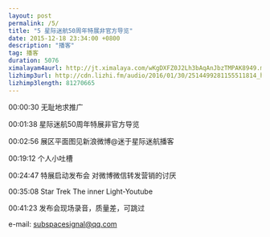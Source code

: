 ```yaml
---
layout: post
permalink: /5/
title: "5 星际迷航50周年特展非官方导览"
date: 2015-12-18 23:34:00 +0800
description: "播客"
tag: 播客
duration: 5076
ximalayam4aurl: http://jt.ximalaya.com/wKgDXFZ0J2Lh3bAqAnJbzTMPAK8949.m4a?channel=rss&album_id=3135361&track_id=10897951&uid=6418191&jt=http://audio.xmcdn.com/group12/M04/CF/22/wKgDXFZ0J2Lh3bAqAnJbzTMPAK8949.m4a
lizhimp3url: http://cdn.lizhi.fm/audio/2016/01/30/2514499281155511814_hd.mp3
lizhimp3length: 81270665
---   
```


00:00:30 无耻地求推广

00:01:38 星际迷航50周年特展非官方导览

00:02:56 展区平面图见新浪微博@迷于星际迷航播客

00:19:12 个人小吐槽

00:24:47 特展启动发布会 对微博微信转发营销的讨厌

00:35:08 Star Trek The inner Light-Youtube

00:41:23 发布会现场录音，质量差，可跳过

e-mail: [subspacesignal@qq.com](mailto:subspacesignal@qq.com)